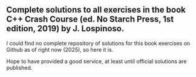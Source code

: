 **Complete solutions to all exercises in the book C++ Crash Course (ed. No Starch Press, 1st edition, 2019) by J. Lospinoso.**
---

I could find no complete repository of solutions for this book exercises on Github as of right now (2025), so here it is. 

Hope to have provided a good service, at least until official solutions are published.
